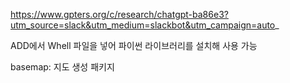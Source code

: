 https://www.gpters.org/c/research/chatgpt-ba86e3?utm_source=slack&utm_medium=slackbot&utm_campaign=auto_


ADD에서 Whell 파일을 넣어 파이썬 라이브러리를 설치해 사용 가능 

basemap: 지도 생성 패키지 

